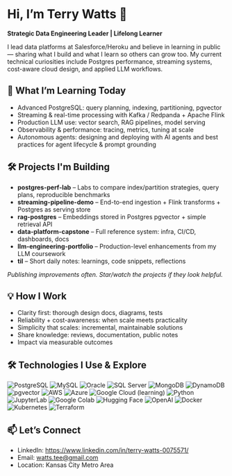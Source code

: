 # Hi, I’m Terry Watts 👋

**Strategic Data Engineering Leader | Lifelong Learner**

I lead data platforms at Salesforce/Heroku and believe in learning in public — sharing what I build and what I learn so others can grow too. My current technical curiosities include Postgres performance, streaming systems, cost-aware cloud design, and applied LLM workflows.

## 🚀 What I’m Learning Today

- Advanced PostgreSQL: query planning, indexing, partitioning, pgvector  
- Streaming & real-time processing with Kafka / Redpanda + Apache Flink  
- Production LLM use: vector search, RAG pipelines, model serving  
- Observability & performance: tracing, metrics, tuning at scale
- Autonomous agents: designing and deploying with AI agents and best practices for agent lifecycle & prompt grounding


## 🛠️ Projects I'm Building

- **postgres-perf-lab** – Labs to compare index/partition strategies, query plans, reproducible benchmarks  
- **streaming-pipeline-demo** – End-to-end ingestion + Flink transforms + Postgres as serving store  
- **rag-postgres** – Embeddings stored in Postgres pgvector + simple retrieval API  
- **data-platform-capstone** – Full reference system: infra, CI/CD, dashboards, docs  
- **llm-engineering-portfolio** – Production-level enhancements from my LLM coursework  
- **til** – Short daily notes: learnings, code snippets, reflections  

*Publishing improvements often. Star/watch the projects if they look helpful.*

## 💡 How I Work

- Clarity first: thorough design docs, diagrams, tests  
- Reliability + cost-awareness: when scale meets practicality  
- Simplicity that scales: incremental, maintainable solutions  
- Share knowledge: reviews, documentation, public notes  
- Impact via measurable outcomes  

## 🛠️ Technologies I Use & Explore

<p>
  <!-- Relational / Analytics DBs -->
  <img alt="PostgreSQL" src="https://img.shields.io/badge/PostgreSQL-4169E1?logo=postgresql&logoColor=white" />
  <img alt="MySQL" src="https://img.shields.io/badge/MySQL-4479A1?logo=mysql&logoColor=white" />
  <img alt="Oracle" src="https://img.shields.io/badge/Oracle-F80000?logo=oracle&logoColor=white" />
  <img alt="SQL Server" src="https://img.shields.io/badge/SQL-Server-CC2927?logo=microsoft-sql-server&logoColor=white" />

  <!-- NoSQL / Document / Key-Value DBs -->
  <img alt="MongoDB" src="https://img.shields.io/badge/-MongoDB-13aa52?logo=mongodb&logoColor=white&style=for-the-badge" />
  <img alt="DynamoDB" src="https://img.shields.io/badge/Amazon-DynamoDB-4053D6?logo=amazondynamodb&logoColor=white" />

  <!-- Vector / Modern DB Features -->
  <img alt="pgvector" src="https://img.shields.io/badge/pgvector-PostgreSQL-009900?logo=postgresql&logoColor=white" />

  <!-- Cloud / Platforms -->
  <img alt="AWS" src="https://img.shields.io/badge/AWS-232F3E?logo=amazonaws&logoColor=white" />
  <img alt="Azure" src="https://img.shields.io/badge/Microsoft-Azure-0078D4?logo=microsoftazure&logoColor=white" />
  <img alt="Google Cloud (learning)" src="https://img.shields.io/badge/Google-Cloud-4285F4?logo=googlecloud&logoColor=white" />

  <!-- Language / Scripting / Data Science -->
  <img alt="Python" src="https://img.shields.io/badge/Python-3670A0?logo=python&logoColor=ffdd54" />
  <img alt="JupyterLab" src="https://img.shields.io/badge/Jupyter-Lab-F37626?logo=jupyter&logoColor=white" />
  <img alt="Google Colab" src="https://img.shields.io/badge/Google-Colab-DD0031?logo=googlecolab&logoColor=white" />

  <!-- AI / Model / LLM Tools -->
  <img alt="Hugging Face" src="https://img.shields.io/badge/HuggingFace-FF6E28?logo=huggingface&logoColor=white" />
  <img alt="OpenAI" src="https://img.shields.io/badge/OpenAI-000000?logo=openai&logoColor=white" />

  <!-- Orchestration / Infra -->
  <img alt="Docker" src="https://img.shields.io/badge/Docker-2496ED?logo=docker&logoColor=white" />
  <img alt="Kubernetes" src="https://img.shields.io/badge/Kubernetes-326CE5?logo=kubernetes&logoColor=white" />
  <img alt="Terraform" src="https://img.shields.io/badge/Terraform-623CE4?logo=terraform&logoColor=white" />
</p>


## 📫 Let’s Connect

- LinkedIn: https://www.linkedin.com/in/terry-watts-0075571/  
- Email: watts.tee@gmail.com  
- Location: Kansas City Metro Area
